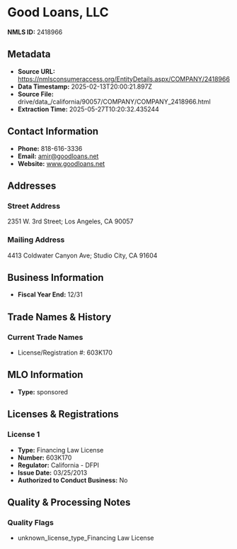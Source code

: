 # Good Loans, LLC

**NMLS ID:** 2418966

## Metadata
- **Source URL:** https://nmlsconsumeraccess.org/EntityDetails.aspx/COMPANY/2418966
- **Data Timestamp:** 2025-02-13T20:00:21.897Z
- **Source File:** drive/data_/california/90057/COMPANY/COMPANY_2418966.html
- **Extraction Time:** 2025-05-27T10:20:32.435244

## Contact Information
- **Phone:** 818-616-3336
- **Email:** amir@goodloans.net
- **Website:** www.goodloans.net

## Addresses
### Street Address
2351 W. 3rd Street; Los Angeles, CA 90057

### Mailing Address
4413 Coldwater Canyon Ave; Studio City, CA 91604

## Business Information
- **Fiscal Year End:** 12/31

## Trade Names & History
### Current Trade Names
- License/Registration #: 603K170

## MLO Information
- **Type:** sponsored

## Licenses & Registrations

### License 1
- **Type:** Financing Law License
- **Number:** 603K170
- **Regulator:** California - DFPI
- **Issue Date:** 03/25/2013
- **Authorized to Conduct Business:** No

## Quality & Processing Notes
### Quality Flags
- unknown_license_type_Financing Law License

